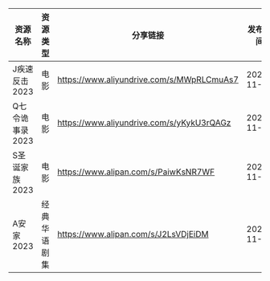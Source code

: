 | 资源名称       | 资源类型   | 分享链接                                      | 发布时间       |
| ---------- | ------ | ----------------------------------------- | ---------- |
| J疾速反击2023  | 电影     | https://www.aliyundrive.com/s/MWpRLCmuAs7 | 2023-11-15 |
| Q七令诡事录2023 | 电影     | https://www.aliyundrive.com/s/yKykU3rQAGz | 2023-11-15 |
| S圣诞家族2023  | 电影     | https://www.alipan.com/s/PaiwKsNR7WF      | 2023-11-15 |
| A安家2023    | 经典华语剧集 | https://www.alipan.com/s/J2LsVDjEiDM      | 2023-11-15 |
